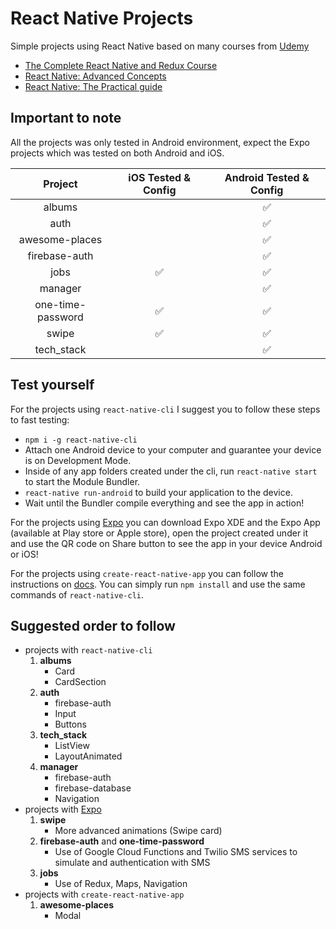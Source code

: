 # React Native Projects

Simple projects using React Native based on many courses from [Udemy](https://www.udemy.com/)
* [The Complete React Native and Redux Course](https://www.udemy.com/the-complete-react-native-and-redux-course/)
* [React Native: Advanced Concepts](https://www.udemy.com/react-native-advanced/)
* [React Native: The Practical guide](https://www.udemy.com/react-native-the-practical-guide/)

## Important to note

All the projects was only tested in Android environment, expect the Expo projects which was tested on both Android and iOS.

|      Project      | iOS Tested & Config | Android Tested & Config |
|:-----------------:|:-------------------:|:-----------------------:|
| albums            |                     |    :white_check_mark:   |
| auth              |                     |    :white_check_mark:   |
| awesome-places    |                     |    :white_check_mark:   |
| firebase-auth     |                     |    :white_check_mark:   |
| jobs              |  :white_check_mark: |    :white_check_mark:   |
| manager           |                     |    :white_check_mark:   |
| one-time-password |  :white_check_mark: |    :white_check_mark:   |
| swipe             |  :white_check_mark: |    :white_check_mark:   |
| tech_stack        |                     |    :white_check_mark:   |

## Test yourself

For the projects using `react-native-cli` I suggest you to follow these steps to fast testing:

* `npm i -g react-native-cli`
* Attach one Android device to your computer and guarantee your device is on Development Mode.
* Inside of any app folders created under the cli, run `react-native start` to start the Module Bundler.
* `react-native run-android` to build your application to the device.
* Wait until the Bundler compile everything and see the app in action!

For the projects using [Expo](https://expo.io/) you can download Expo XDE and the Expo App (available at Play store or Apple store), open the project created under it and use the QR code on Share button to see the app in your device Android or iOS!

For the projects using `create-react-native-app` you can follow the instructions on [docs](https://facebook.github.io/react-native/blog/2017/03/13/introducing-create-react-native-app.html). You can simply run `npm install` and use the same commands of `react-native-cli`.

## Suggested order to follow

* projects with `react-native-cli`
  1. **albums**
      * Card
      * CardSection
  2. **auth**
      * firebase-auth
      * Input
      * Buttons
  3. **tech_stack**
      * ListView
      * LayoutAnimated
  4. **manager**
      * firebase-auth
      * firebase-database
      * Navigation
* projects with [Expo](https://expo.io/)
  1. **swipe**
      * More advanced animations (Swipe card)
  2. **firebase-auth** and **one-time-password**
      * Use of Google Cloud Functions and Twilio SMS services to simulate and authentication with SMS
  3. **jobs**
      * Use of Redux, Maps, Navigation
* projects with `create-react-native-app`
  1. **awesome-places**
      * Modal
